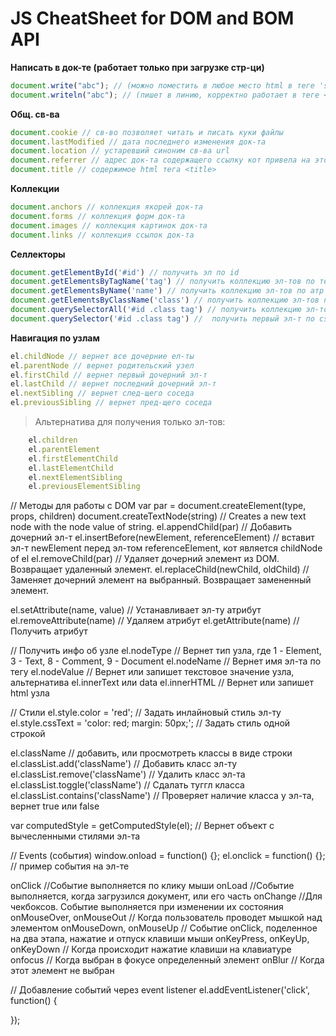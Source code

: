 # JS CheatSheet for DOM and BOM API

**Написать в док-те (работает только при загрузке стр-ци)**
```js
document.write("abc"); // (можно поместить в любое место html в теге 'script')
document.writeln("abc"); // (пишет в линию, корректно работает в теге <pre>)
```

**Общ. св-ва**
```js
document.cookie // св-во позволяет читать и писать куки файлы
document.lastModified // дата последнего изменения док-та
document.location // устаревший синоним св-ва url
document.referrer // адрес док-та содержащего ссылку кот привела на этот документ
document.title // содержимое html тега <title>
```

**Коллекции**
```js
document.anchors // коллекция якорей док-та
document.forms // коллекция форм док-та
document.images // коллекция картинок док-та
document.links // коллекция ссылок док-та
```

**Селлекторы**
```js
document.getElementById('#id') // получить эл по id
document.getElementsByTagName('tag') // получить коллекцию эл-тов по тегам
document.getElementsByName('name') // получить коллекцию эл-тов по атр name
document.getElementsByClassName('class') // получить коллекцию эл-тов по атр class
document.querySelectorAll('#id .class tag') // получить коллекцию эл-тов по css селлектору
document.querySelector('#id .class tag') //  получить первый эл-т по css селлектору
```

**Навигация по узлам**
```js
el.childNode // вернет все дочерние ел-ты
el.parentNode // вернет родительский узел
el.firstChild // вернет первый дочерний эл-т
el.lastChild // вернет последний дочерний эл-т
el.nextSibling // вернет след-щего соседа
el.previousSibling // вернет пред-щего соседа
```
	
>Альтернатива для получения только эл-тов:
```javascript
	el.children
	el.parentElement
	el.firstElementChild
	el.lastElementChild
	el.nextElementSibling
	el.previousElementSibling
```


// Методы для работы с DOM
var par = document.createElement(type, props, children)
document.createTextNode(string) // Creates a new text node with the node value of string.
el.appendChild(par) // Добавить дочерний эл-т
el.insertBefore(newElement, referenceElement) // вставит эл-т newElement перед эл-том referenceElement, кот является childNode of el
el.removeChild(par) // Удаляет дочерний элемент из DOM. Возвращает удаленный элемент.
el.replaceChild(newChild, oldChild) // Заменяет дочерний элемент на выбранный. Возвращает замененный элемент.

el.setAttribute(name, value) // Устанавливает эл-ту атрибут
el.removeAttribute(name) // Удаляем атрибут
el.getAttribute(name) // Получить атрибут



// Получить инфо об узле
el.nodeType // Вернет тип узла, где 1 - Element, 3 - Text, 8 - Comment, 9 - Document
el.nodeName // Вернет имя эл-та по тегу
el.nodeValue // Вернет или запишет текстовое значение узла, альтернатива el.innerText или data
el.innerHTML // Вернет или запишет html узла

// Стили
el.style.color = 'red'; // Задать инлайновый стиль эл-ту
el.style.cssText = 'color: red; margin: 50px;'; // Задать стиль одной строкой

el.className // добавить, или просмотреть классы в виде строки
el.classList.add('className') // Добавить класс эл-ту
el.classList.remove('className') // Удалить класс эл-та
el.classList.toggle('className') // Сдалать туггл класса
el.classList.contains('className') // Проверяет наличие класса у эл-та, вернет true или false

var computedStyle = getComputedStyle(el); // Вернет объект с вычесленными стилями эл-та


// Events (события)
window.onload = function() {};
el.onclick = function() {}; // пример события на эл-те

onClick //Событие выполняется по клику мыши
onLoad  //Событие выполняется, когда загрузился документ, или его часть
onChange //Для чекбоксов. Событие выполняется при изменении их состояния
onMouseOver, onMouseOut // Когда пользователь проводет мышкой над элементом
onMouseDown, onMouseUp  // Событие onClick, поделенное на два этапа, нажатие и отпуск клавиши мыши
onKeyPress, onKeyUp, onKeyDown // Когда происходит нажатие клавиши на клавиатуре
onfocus // Когда выбран в фокусе определенный элемент
onBlur // Когда этот элемент не выбран

// Добавление событий через event listener
el.addEventListener('click', function() {

});